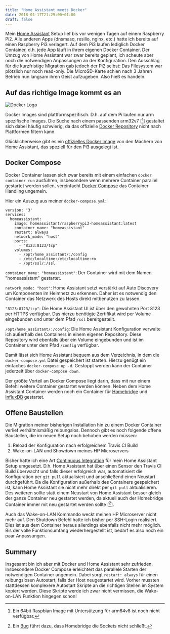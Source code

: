 ```yaml
---
title: "Home Assistant meets Docker"
date: 2018-01-17T21:29:00+01:00
draft: false
---
```


Mein [Home Assistant](https://home-assistant.io) Setup lief bis vor wenigen Tagen auf einem Raspberry Pi2. Alle anderen Apps (dnsmasq, resilio, nginx, etc.) hatte ich bereits auf einen Raspberry Pi3 verlagert. Auf dem Pi3 laufen lediglich Docker Container, d.h. jede App läuft in ihrem eigenen Docker Container. Der Umzug von Home Assistant war zwar bereits geplant, ich scheute aber noch die notwendigen Anpassungen an der Konfiguration. Den Ausschlag für die kurzfristige Migration gab jedoch der Pi2 selbst: Das Filesystem war plötzlich nur noch read-only. Die MicroSD-Karte schien nach 3 Jahren Betrieb nun langsam ihren Geist aufzugeben. Also hieß es handeln. 

## Auf das richtige Image kommt es an

![Docker Logo](/img/docker.png)

Docker Images sind plattformspezifisch. D.h. auf dem Pi laufen nur arm spezifische Images. Die Suche nach einem passenden arm32v7 [[^1]] gestaltet sich dabei häufig schwierig, da das offizielle [Docker Repository](https://hub.docker.com) nicht nach Plattformen filtern kann. 

Glücklicherweise gibt es ein [offizielles Docker Image](https://hub.docker.com/r/homeassistant/raspberrypi3-homeassistant/) von den Machern von Home Assistant, das speziell für den Pi3 ausgelegt ist. 

## Docker Compose

Docker Container lassen sich zwar bereits mit einem einfachen `docker container run` ausführen, insbesondere wenn mehrere Container parallel gestartet werden sollen, vereinfacht [Docker Compose](https://docs.docker.com/compose/overview/) das Container Handling ungemein. 

Hier ein Auszug aus meiner `docker-compose.yml:`

```
version: '3'
services:
  homeassistant:
    image: homeassistant/raspberrypi3-homeassistant:latest
    container_name: "homeassistant"
    restart: always
    network_mode: "host"
    ports:
      - "8123:8123/tcp"
    volumes:
      - /opt/home_assistant/:/config
      - /etc/localtime:/etc/localtime:ro
      - /opt/ssl/:/ssl
```

`container_name: "homeassistant"`: Der Container wird mit dem Namen "homeassistant" gestartet.
 
`network_mode: "host"`: Home Assistant setzt verstärkt auf Auto Discovery um Komponenten im Heimnetz zu erkennen. Daher ist es notwendig den Container das Netzwerk des Hosts direkt mitbenutzen zu lassen. 

`"8123:8123/tcp"`: Die Home Assistant UI ist über den gewohnten Port 8123 per HTTPS verfügbar. Das hierzu benötigte Zertifikat wird per Volume eingebunden und unter dem Pfad `/ssl` bereitgestellt. 

`/opt/home_assistant/:/config`: Die Home Assistant Konfiguration verwalte ich außerhalb des Containers in einem eigenen Repository. Diese Repository wird ebenfalls über ein Volume eingebunden und ist im Container unter dem Pfad `/config` verfügbar.

Damit lässt sich Home Assistant bequem aus dem Verzeichnis, in dem die `docker-compose.yml` Datei gespeichert ist starten. Hierzu genügt ein einfaches `docker-compose up -d`. Gestoppt werden kann der Container jederzeit über `docker-compose down`. 

Der größte Vorteil an Docker Compose liegt darin, dass mit nur einem Befehl weitere Container gestartet werden können. Neben dem Home Assistant Container werden noch ein Container für [Homebridge](https://github.com/nfarina/homebridge) und [InfluxDB](https://www.influxdata.com) gestartet.

## Offene Baustellen

Die Migration meiner bisherigen Installation hin zu einem Docker Container verlief verhältnismäßig reibungslos. Dennoch gibt es noch folgende offene Baustellen, die im neuen Setup noch behoben werden müssen:

1. Reload der Konfiguration nach erfolgreichem Travis CI Build
2. Wake-on-LAN und Showdown meines HP Microservers

Bisher hatte ich eine Art [Continuous Integration](https://community.home-assistant.io/t/update-config-automatically-if-travis-ci-build-succeeds/19966) für mein Home Assistant Setup umgesetzt. D.h. Home Assistant hat über einen Sensor den Travis CI Build überwacht und falls dieser erfolgreich war, automatisiert die Konfiguration per `git pull` aktualisiert und anschließend einen Neustart durchgeführt. Da die Konfiguration außerhalb des Containers gespeichert ist, kann Home Assistant sie nicht mehr direkt per `git pull` aktualisieren. Des weiteren sollte statt einem Neustart von Home Assistant besser gleich der ganze Container neu gestartet werden, da aktuell auch der Homebridge Container immer mit neu gestartet werden sollte [[^2]]. 

Auch das Wake-on-LAN Kommando weckt meinen HP Microserver nicht mehr auf. Den Shutdown Befehl hatte ich bisher per SSH-Login realisiert. Dies ist aus dem Container heraus allerdings ebenfalls nicht mehr möglich. Bis der volle Funktionsumfang wiederhergestellt ist, bedarf es also noch ein paar Anpassungen. 

## Summary

Insgesamt bin ich aber mit Docker und Home Assistant sehr zufrieden. Insbesondere Docker Compose erleichtert das parallele Starten der notwendigen Container ungemein. Dabei sorgt `restart: always` für einen reibungslosen Autostart, falls der Host neugestartet wird. Vorher mussten stattdessen komplexere Autostart Skripte an die richtigen Stellen im System kopiert werden. Diese Skripte werde ich zwar nicht vermissen, die Wake-on-LAN Funktion hingegen schon!  

[^1]: Ein 64bit Raspbian Image mit Untersützung für arm64v8 ist noch nicht verfügbar.
[^2]: Ein [Bug](https://github.com/home-assistant/homebridge-homeassistant/issues/150) führt dazu, dass Homebridge die Sockets nicht schließt. 